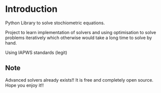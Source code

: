 # Introduction

Python Library to solve stochiometric equations.

Project to learn implementation of solvers and using optimisation to solve problems iteratively which otherwise would take a long time to solve by hand.

Using IAPWS standards (legit)

## Note

Advanced solvers already exists!! It is free and completely open source. Hope you enjoy it!!

